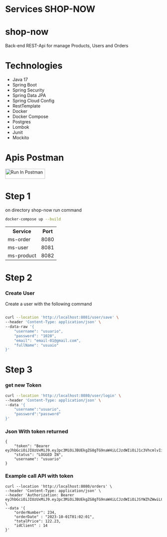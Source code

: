 
<h1> Services SHOP-NOW </h1>

# shop-now
Back-end REST-Api for manage Products, Users and Orders

# Technologies
- Java 17
- Spring Boot
- Spring Security
- Spring Data JPA
- Spring Cloud Config
- RestTemplate
- Docker
- Docker Compose
- Postgres
- Lombok
- Junit
- Mockito
 
# Apis Postman
[<img src="https://run.pstmn.io/button.svg" alt="Run In Postman" style="width: 128px; height: 32px;">](https://app.getpostman.com/run-collection/6946726-681a7af9-5146-4a0f-adb4-603e485e74f9?action=collection%2Ffork&source=rip_markdown&collection-url=entityId%3D6946726-681a7af9-5146-4a0f-adb4-603e485e74f9%26entityType%3Dcollection%26workspaceId%3D3f4cd110-d225-4592-9e38-24d353fef539#?env%5Bshop-now%5D=W10=)


# Step 1
on directory shop-now run command
```bash 
docker-compose up --build 
```


<table> 
  <tr>
    <th>Service</th>
    <th>Port</th>
  </tr>
  <tr>
    <td>ms-order</td>
    <td>8080</td>
  </tr>
  <tr>
    <td>ms-user</td>
    <td>8081</td>
  </tr>
  <tr>
    <td>ms-product</td>
    <td>8082</td>
  </tr>
</table>

# Step 2
<h3> Create User </h3>
Create a user with the following command

```bash 

curl --location 'http://localhost:8081/user/save' \
--header 'Content-Type: application/json' \
--data-raw '{
    "username": "usuario",
    "password": "1020",
    "email": "email-01@gmail.com",
    "fullName": "usuaio"
}'

```
# Step 3
<h3> get new Token </h3>

```bash
curl --location 'http://localhost:8080/user/login' \
--header 'Content-Type: application/json' \
--data '{
    "username":"usuario",
    "password":"password"
}'

```
<h3> Json With token returned </h3>

```
{
    "token": "Bearer eyJhbGciOiJIUzUxMiJ9.eyJpc3MiOiJBUEkgZG8gTG9naW4iLCJzdWIiOiJ1c3VhcmlvIiwiaWF0IjoxNzExMDg1NTcxLCJleHAiOjE3MTExNzE5NzF9.Pe9PFtm9zq3X9eE1boK7hY1QNYiCrtG3TsiMWq5MhLvO1cBtjP2fDZbyzcQNSX2KMk2rS7rx1Pk_UAaCHrzm5A",
    "status": "LOGGED IN",
    "username": "usuario"
}

```
<h3>Example call API with token</h3> 

```
curl --location 'http://localhost:8080/orders' \
--header 'Content-Type: application/json' \
--header 'Authorization: Bearer eyJhbGciOiJIUzUxMiJ9.eyJpc3MiOiJBUEkgZG8gTG9naW4iLCJzdWIiOiJSYWZhZWwiLCJpYXQiOjE3MTEwNDYzMDMsImV4cCI6MTcxMTEzMjcwM30.ZwIOpAwfafmOc2pSKGTb2sg8nOnvNYG7Og7Wu5mNP6W43hZo5flWN4RtJukZWzPxtMe6SOvRC1gZCOLY329A0A' \
--data '{
    "orderNumber": 234,
    "orderDate" : "2023-10-01T01:02:01",
    "totalPrice": 122.23,
    "idClient" : 14
}'
```

